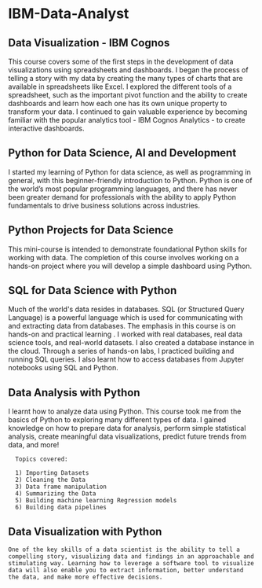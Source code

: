 # IBM-Data-Analyst

## Data Visualization - IBM Cognos
  This course covers some of the first steps in the development of data visualizations using spreadsheets and dashboards. I began the process of telling a story with my data by creating the many types of charts that are available in spreadsheets like Excel. I explored the different tools of a spreadsheet, such as the important pivot function and the ability to create dashboards and learn how each one has its own unique property to transform your data. I continued to gain valuable experience by becoming familiar with the popular analytics tool - IBM Cognos Analytics - to create interactive dashboards.
  
## Python for Data Science, AI and Development
  I started my learning of Python for data science, as well as programming in general, with this beginner-friendly introduction to Python. Python is one of the world’s most popular programming languages, and there has never been greater demand for professionals with the ability to apply Python fundamentals to drive business solutions across industries. 
    
## Python Projects for Data Science
  This mini-course is intended to demonstrate foundational Python skills for working with data. The completion of this course involves working on a hands-on project where you will develop a simple dashboard using Python.
  
## SQL for Data Science with Python
  Much of the world's data resides in databases. SQL (or Structured Query Language) is a powerful language which is used for communicating with and extracting data from databases. The emphasis in this course is on hands-on and practical learning . I worked with real databases, real data science tools, and real-world datasets. I also created a database instance in the cloud. Through a series of hands-on labs, I practiced building and running SQL queries. I also learnt how to access databases from Jupyter notebooks using SQL and Python.

## Data Analysis with Python
  I learnt how to analyze data using Python. This course took me from the basics of Python to exploring many different types of data. I gained knowledge on how to prepare data for analysis, perform simple statistical analysis, create meaningful data visualizations, predict future trends from data, and more!

      Topics covered:

      1) Importing Datasets
      2) Cleaning the Data
      3) Data frame manipulation
      4) Summarizing the Data
      5) Building machine learning Regression models
      6) Building data pipelines


  ## Data Visualization with Python
    One of the key skills of a data scientist is the ability to tell a compelling story, visualizing data and findings in an approachable and stimulating way. Learning how to leverage a software tool to visualize data will also enable you to extract information, better understand the data, and make more effective decisions.

















